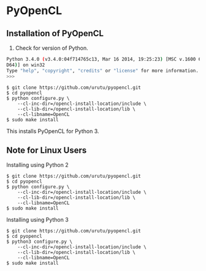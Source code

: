 PyOpenCL
========

Installation of PyOpenCL
-----------------------

1. Check for version of Python.

```bash
Python 3.4.0 (v3.4.0:04f714765c13, Mar 16 2014, 19:25:23) [MSC v.1600 64 bit (AM
D64)] on win32
Type "help", "copyright", "credits" or "license" for more information.
>>>
```

```shell
$ git clone https://github.com/urutu/pyopencl.git
$ cd pyopencl
$ python configure.py \
    --cl-inc-dir=/opencl-install-location/include \
    --cl-lib-dir=/opencl-install-location/lib \
    --cl-libname=OpenCL
$ sudo make install
```
This installs PyOpenCL for Python 3.

Note for Linux Users
--------------

Installing using Python 2
```shell
$ git clone https://github.com/urutu/pyopencl.git
$ cd pyopencl
$ python configure.py \
    --cl-inc-dir=/opencl-install-location/include \
    --cl-lib-dir=/opencl-install-location/lib \
    --cl-libname=OpenCL
$ sudo make install
```

Installing using Python 3
```shell
$ git clone https://github.com/urutu/pyopencl.git
$ cd pyopencl
$ python3 configure.py \
    --cl-inc-dir=/opencl-install-location/include \
    --cl-lib-dir=/opencl-install-location/lib \
    --cl-libname=OpenCL
$ sudo make install
```
